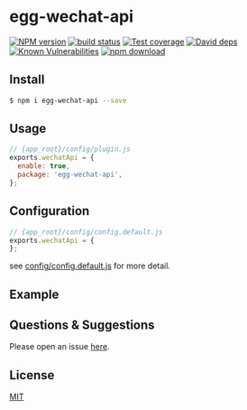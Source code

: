# egg-wechat-api

[![NPM version][npm-image]][npm-url]
[![build status][travis-image]][travis-url]
[![Test coverage][codecov-image]][codecov-url]
[![David deps][david-image]][david-url]
[![Known Vulnerabilities][snyk-image]][snyk-url]
[![npm download][download-image]][download-url]

[npm-image]: https://img.shields.io/npm/v/egg-wechat-api.svg?style=flat-square
[npm-url]: https://npmjs.org/package/egg-wechat-api
[travis-image]: https://img.shields.io/travis/eggjs/egg-wechat-api.svg?style=flat-square
[travis-url]: https://travis-ci.org/eggjs/egg-wechat-api
[codecov-image]: https://img.shields.io/codecov/c/github/eggjs/egg-wechat-api.svg?style=flat-square
[codecov-url]: https://codecov.io/github/eggjs/egg-wechat-api?branch=master
[david-image]: https://img.shields.io/david/eggjs/egg-wechat-api.svg?style=flat-square
[david-url]: https://david-dm.org/eggjs/egg-wechat-api
[snyk-image]: https://snyk.io/test/npm/egg-wechat-api/badge.svg?style=flat-square
[snyk-url]: https://snyk.io/test/npm/egg-wechat-api
[download-image]: https://img.shields.io/npm/dm/egg-wechat-api.svg?style=flat-square
[download-url]: https://npmjs.org/package/egg-wechat-api

<!--
Description here.
-->

## Install

```bash
$ npm i egg-wechat-api --save
```

## Usage

```js
// {app_root}/config/plugin.js
exports.wechatApi = {
  enable: true,
  package: 'egg-wechat-api',
};
```

## Configuration

```js
// {app_root}/config/config.default.js
exports.wechatApi = {
};
```

see [config/config.default.js](config/config.default.js) for more detail.

## Example

<!-- example here -->

## Questions & Suggestions

Please open an issue [here](https://github.com/eggjs/egg/issues).

## License

[MIT](LICENSE)
